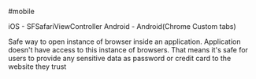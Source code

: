 #mobile

iOS - SFSafariViewController 
Android - Android(Chrome Custom tabs)

Safe way to open instance of browser inside an application. Application doesn't have access to this instance of browsers. That means it's safe for users to provide any sensitive data as password or credit card to the website they trust